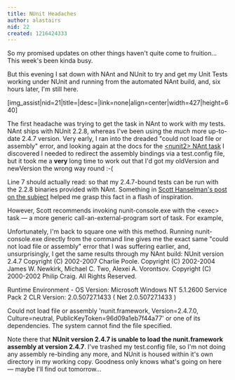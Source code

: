 ```yaml
---
title: NUnit Headaches
author: alastairs
nid: 22
created: 1216424333
---
```

So my promised updates on other things haven't quite come to fruition...  This week's been kinda busy.  

But this evening I sat down with NAnt and NUnit to try and get my Unit Tests working under NUnit and running from the automated NAnt build, and, six hours later, I'm still here.

[img_assist|nid=21|title=|desc=|link=none|align=center|width=427|height=640]
<!--break-->
The first headache was trying to get the <nunit2> task in NAnt to work with my tests.  NAnt ships with NUnit 2.2.8, whereas I've been using the <em>much</em> more up-to-date 2.4.7 version.  Very early, I ran into the dreaded "could not load file or assembly" error, and looking again at the docs for the <a href="http://nant.sourceforge.net/release/0.86-beta1/help/tasks/nunit2.html" title="&lt;nunit2&gt; task">&lt;nunit2&gt; NAnt task</a> I discovered I needed to redirect the assembly bindings via a test.config file, but it took me a <strong>very</strong> long time to work out that I'd got my oldVersion and newVersion the wrong way round :-(
<blockcode language="xml">
<?xml version="1.0" encoding="utf-8" ?>
<configuration>
    <runtime>
        <assemblyBinding xmlns="urn:schemas-microsoft-com:asm.v1">
            <dependentAssembly>
                <assemblyIdentity name="nunit.framework" publicKeyToken="96d09a1eb7f44a77" culture="Neutral" /> 
                <bindingRedirect oldVersion="2.2.8.0" newVersion="2.4.7.0" /> 
            </dependentAssembly>
        </assemblyBinding>
    </runtime>
</configuration>
</blockcode>

Line 7 should actually read:
<blockcode language="xml">
                <bindingRedirect oldVersion="2.4.7.0" newVersion="2.2.8.0" /> 
</blockcode>
so that my 2.4.7-bound tests can be run with the 2.2.8 binaries provided with NAnt.  Something in <a href="http://www.hanselman.com/blog/CommentView.aspx?guid=a9e7d7d7-027c-44de-b873-4d6c6e3255b2" title="Calling NUnit from NAnt Pragmatically">Scott Hanselman's post on the subject</a> helped me grasp this fact in a flash of inspiration.  

However, Scott recommends invoking nunit-console.exe with the &lt;exec&gt; task &mdash; a more generic call-an-external-program sort of task.  For example,
<blockcode language="xml">
<exec program="path\to\nunit-console.exe">					
    <arg value="My.Tests.dll" />
    <arg value="/xml=results\My.Tests.xml" />
    <arg value="/nologo" />
</exec>
</blockcode>

Unfortunately, I'm back to square one with this method.  Running nunit-console.exe directly from the command line gives me the exact same "could not load file or assembly" error that I was suffering earlier, and, unsurprisingly, I get the same results through my NAnt build:
<blockcode>
NUnit version 2.4.7
Copyright (C) 2002-2007 Charlie Poole.
Copyright (C) 2002-2004 James W. Newkirk, Michael C. Two, Alexei A. Vorontsov.
Copyright (C) 2000-2002 Philip Craig.
All Rights Reserved.

Runtime Environment -
   OS Version: Microsoft Windows NT 5.1.2600 Service Pack 2
  CLR Version: 2.0.50727.1433 ( Net 2.0.50727.1433 )

Could not load file or assembly 'nunit.framework, Version=2.4.7.0, Culture=neutral, PublicKeyToken=96d09a1eb7f44a77' or
one of its dependencies. The system cannot find the file specified.
</blockcode>

Note there that <strong>NUnit version 2.4.7 is unable to load the nunit.framework assembly at version 2.4.7</strong>.  I've trashed my test.config file, so I'm not doing any assembly re-binding any more, and NUnit is housed within it's own directory in my working copy.  Goodness only knows what's going on here &mdash; maybe I'll find out tomorrow...
